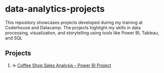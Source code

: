 # data-analytics-projects
This repository showcases projects developed during my training at Coderhouse and Datacamp. The projects highlight my skills in data processing, visualization, and storytelling using tools like Power BI, Tableau, and SQL

## Projects
1. ☕ [ Coffee Shop Sales Analysis – Power BI Project](https://github.com/ileana-gisele/coffee-shop-sales-analysis/tree/main)
